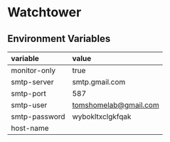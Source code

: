# Watchtower

## Environment Variables

| variable      | value                 |
| :--           | :--                   |
| monitor-only  | true                  |
| smtp-server   | smtp.gmail.com        |
| smtp-port     | 587                   |
| smtp-user     | tomshomelab@gmail.com |
| smtp-password | wybokltxclgkfqak      |
| host-name     |                       |
